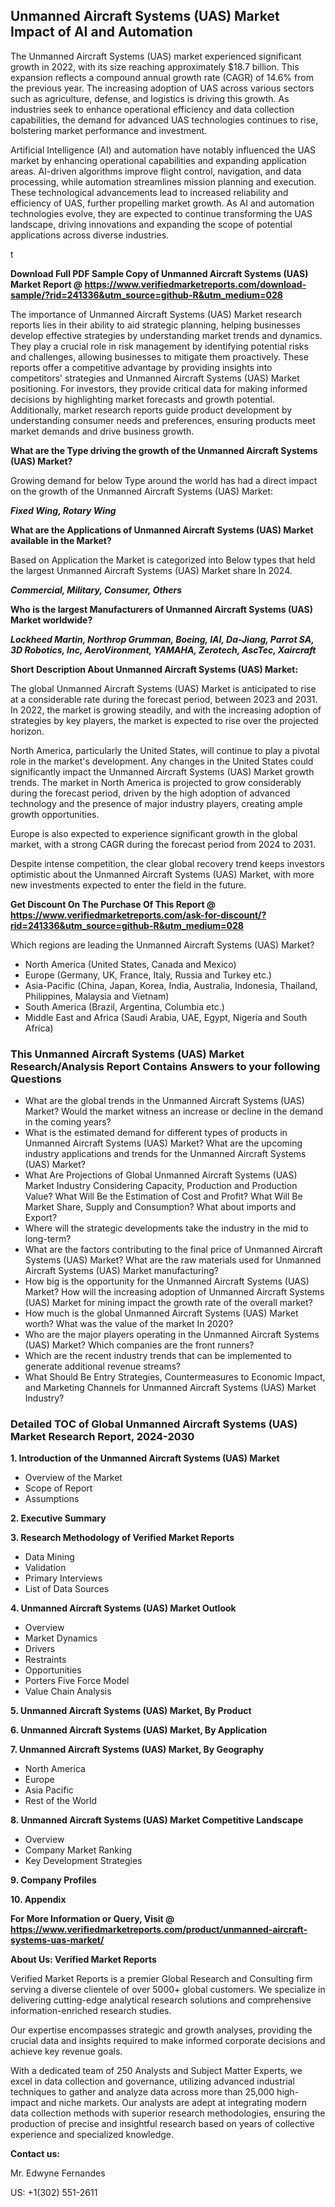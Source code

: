 <h2>Unmanned Aircraft Systems (UAS) Market Impact of AI and Automation</h2><p>The Unmanned Aircraft Systems (UAS) market experienced significant growth in 2022, with its size reaching approximately $18.7 billion. This expansion reflects a compound annual growth rate (CAGR) of 14.6% from the previous year. The increasing adoption of UAS across various sectors such as agriculture, defense, and logistics is driving this growth. As industries seek to enhance operational efficiency and data collection capabilities, the demand for advanced UAS technologies continues to rise, bolstering market performance and investment.</p><p>Artificial Intelligence (AI) and automation have notably influenced the UAS market by enhancing operational capabilities and expanding application areas. AI-driven algorithms improve flight control, navigation, and data processing, while automation streamlines mission planning and execution. These technological advancements lead to increased reliability and efficiency of UAS, further propelling market growth. As AI and automation technologies evolve, they are expected to continue transforming the UAS landscape, driving innovations and expanding the scope of potential applications across diverse industries.</p>t</p><p id="" class=""><strong>Download Full PDF Sample Copy of Unmanned Aircraft Systems (UAS) Market Report @ <a href="https://www.verifiedmarketreports.com/download-sample/?rid=241336&utm_source=github-R&utm_medium=028" target="_blank">https://www.verifiedmarketreports.com/download-sample/?rid=241336&utm_source=github-R&utm_medium=028</a></strong></p><p>The importance of&nbsp;Unmanned Aircraft Systems (UAS) Market research reports lies in their ability to aid strategic planning, helping businesses develop effective strategies by understanding market trends and dynamics. They play a crucial role in risk management by identifying potential risks and challenges, allowing businesses to mitigate them proactively. These reports offer a competitive advantage by providing insights into competitors' strategies and Unmanned Aircraft Systems (UAS) Market positioning. For investors, they provide critical data for making informed decisions by highlighting market forecasts and growth potential. Additionally, market research reports guide product development by understanding consumer needs and preferences, ensuring products meet market demands and drive business growth.</p><p><strong>What are the&nbsp;Type driving the growth of the Unmanned Aircraft Systems (UAS) Market?</strong></p><p id="" class="">Growing demand for below Type around the world has had a direct impact on the growth of the Unmanned Aircraft Systems (UAS) Market:</p><em><strong>Fixed Wing, Rotary Wing</strong></em></p><strong>What are the&nbsp;Applications&nbsp;of Unmanned Aircraft Systems (UAS) Market available in the Market?</strong></p><p id="" class="">Based on Application the Market is categorized into Below types that held the largest Unmanned Aircraft Systems (UAS) Market share In 2024.</p><em><strong>Commercial, Military, Consumer, Others</strong></em></p><strong>Who is the largest Manufacturers of Unmanned Aircraft Systems (UAS) Market worldwide?</strong></p><p><em><strong>Lockheed Martin, Northrop Grumman, Boeing, IAI, Da-Jiang, Parrot SA, 3D Robotics, Inc, AeroVironment, YAMAHA, Zerotech, AscTec, Xaircraft</strong></em></p><p id="" class=""><strong>Short Description About Unmanned Aircraft Systems (UAS) Market:</strong></p><p>The global Unmanned Aircraft Systems (UAS) Market is anticipated to rise at a considerable rate during the forecast period, between 2023 and 2031. In 2022, the market is growing steadily, and with the increasing adoption of strategies by key players, the market is expected to rise over the projected horizon.</p><p>North America, particularly the United States, will continue to play a pivotal role in the market's development. Any changes in the United States could significantly impact the Unmanned Aircraft Systems (UAS) Market growth trends. The market in North America is projected to grow considerably during the forecast period, driven by the high adoption of advanced technology and the presence of major industry players, creating ample growth opportunities.</p><p>Europe is also expected to experience significant growth in the global market, with a strong CAGR during the forecast period from 2024 to 2031.</p><p>Despite intense competition, the clear global recovery trend keeps investors optimistic about the Unmanned Aircraft Systems (UAS) Market, with more new investments expected to enter the field in the future.</p><p id="" class=""><strong>Get Discount On The Purchase Of This Report @ <a href="https://www.verifiedmarketreports.com/ask-for-discount/?rid=241336&utm_source=github-R&utm_medium=028" target="_blank">https://www.verifiedmarketreports.com/ask-for-discount/?rid=241336&utm_source=github-R&utm_medium=028</a></strong></p>Which regions are leading the Unmanned Aircraft Systems (UAS) Market?</p><ul><li>North America (United States, Canada and Mexico)</li><li>Europe (Germany, UK, France, Italy, Russia and Turkey etc.)</li><li>Asia-Pacific (China, Japan, Korea, India, Australia, Indonesia, Thailand, Philippines, Malaysia and Vietnam)</li><li>South America (Brazil, Argentina, Columbia etc.)</li><li>Middle East and Africa (Saudi Arabia, UAE, Egypt, Nigeria and South Africa)</li></ul><h3 id="" class="">This Unmanned Aircraft Systems (UAS) Market Research/Analysis Report Contains Answers to your following Questions</h3><ul><li>What are the global trends in the Unmanned Aircraft Systems (UAS) Market? Would the market witness an increase or decline in the demand in the coming years?</li><li>What is the estimated demand for different types of products in Unmanned Aircraft Systems (UAS) Market? What are the upcoming industry applications and trends for the Unmanned Aircraft Systems (UAS) Market?</li><li>What Are Projections of Global Unmanned Aircraft Systems (UAS) Market Industry Considering Capacity, Production and Production Value? What Will Be the Estimation of Cost and Profit? What Will Be Market Share, Supply and Consumption? What about imports and Export?</li><li>Where will the strategic developments take the industry in the mid to long-term?</li><li>What are the factors contributing to the final price of Unmanned Aircraft Systems (UAS) Market? What are the raw materials used for Unmanned Aircraft Systems (UAS) Market manufacturing?</li><li>How big is the opportunity for the Unmanned Aircraft Systems (UAS) Market? How will the increasing adoption of Unmanned Aircraft Systems (UAS) Market for mining impact the growth rate of the overall market?</li><li>How much is the global Unmanned Aircraft Systems (UAS) Market worth? What was the value of the market In 2020?</li><li>Who are the major players operating in the Unmanned Aircraft Systems (UAS) Market? Which companies are the front runners?</li><li>Which are the recent industry trends that can be implemented to generate additional revenue streams?</li><li>What Should Be Entry Strategies, Countermeasures to Economic Impact, and Marketing Channels for Unmanned Aircraft Systems (UAS) Market Industry?</li></ul><h3 id="" class="">Detailed TOC of Global Unmanned Aircraft Systems (UAS) Market Research Report, 2024-2030</h3><p id="" class=""><strong>1. Introduction of the Unmanned Aircraft Systems (UAS) Market</strong></p><ul><li>Overview of the Market</li><li>Scope of Report</li><li>Assumptions</li></ul><p id="" class=""><strong>2. Executive Summary</strong></p><p id="" class=""><strong>3. Research Methodology of Verified Market Reports</strong></p><ul><li>Data Mining</li><li>Validation</li><li>Primary Interviews</li><li>List of Data Sources</li></ul><p id="" class=""><strong>4. Unmanned Aircraft Systems (UAS) Market Outlook</strong></p><ul><li>Overview</li><li>Market Dynamics</li><li>Drivers</li><li>Restraints</li><li>Opportunities</li><li>Porters Five Force Model</li><li>Value Chain Analysis</li></ul><p id="" class=""><strong>5. Unmanned Aircraft Systems (UAS) Market, By Product</strong></p><p id="" class=""><strong>6. Unmanned Aircraft Systems (UAS) Market, By Application</strong></p><p id="" class=""><strong>7. Unmanned Aircraft Systems (UAS) Market, By Geography</strong></p><ul><li>North America</li><li>Europe</li><li>Asia Pacific</li><li>Rest of the World</li></ul><p id="" class=""><strong>8. Unmanned Aircraft Systems (UAS) Market Competitive Landscape</strong></p><ul><li>Overview</li><li>Company Market Ranking</li><li>Key Development Strategies</li></ul><p id="" class=""><strong>9. Company Profiles</strong></p><p id="" class=""><strong>10. Appendix</strong></p><p id="" class=""><strong>For More Information or Query, Visit @ <a href="https://www.verifiedmarketreports.com/product/unmanned-aircraft-systems-uas-market/" target="_blank">https://www.verifiedmarketreports.com/product/unmanned-aircraft-systems-uas-market/</a></strong></p><p id="" class=""><strong>About Us: Verified Market Reports</strong></p><p id="" class="">Verified Market Reports is a premier Global Research and Consulting firm serving a diverse clientele of over 5000+ global customers. We specialize in delivering cutting-edge analytical research solutions and comprehensive information-enriched research studies.</p><p id="" class="">Our expertise encompasses strategic and growth analyses, providing the crucial data and insights required to make informed corporate decisions and achieve key revenue goals.</p><p id="" class="">With a dedicated team of 250 Analysts and Subject Matter Experts, we excel in data collection and governance, utilizing advanced industrial techniques to gather and analyze data across more than 25,000 high-impact and niche markets. Our analysts are adept at integrating modern data collection methods with superior research methodologies, ensuring the production of precise and insightful research based on years of collective experience and specialized knowledge.</p><p id="" class=""><strong>Contact us:</strong></p><p id="" class="">Mr. Edwyne Fernandes</p><p id="" class="">US: +1(302) 551-2611</p>